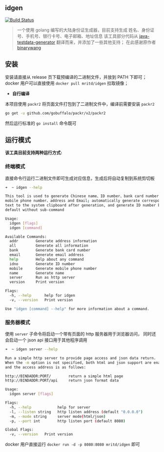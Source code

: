 ## idgen

[![Build Status](https://travis-ci.org/mritd/idgen.svg?branch=master)](https://travis-ci.org/mritd/idgen)

> 一个使用 golang 编写的大陆身份证生成器，目前支持生成 姓名、身份证号、手机号、银行卡号、电子邮箱、地址信息
该工具部分代码从 [java-testdata-generator](https://github.com/binarywang/java-testdata-generator) 翻译而来，并添加了一些其他支持；
在此感谢原作者 [binarywang](https://github.com/binarywang)

## 安装

安装请直接从 release 页下载预编译的二进制文件，并放到 PATH 下即可；
docker 用户可以直接使用 `docker pull mritd/idgen` 拉取镜像；

- **自行编译**

本项目使用 `packr2` 将页面文件打包到了二进制文件中，编译前需要安装 `packr2`

``` sh
go get -u github.com/gobuffalo/packr/v2/packr2
```

然后运行标准的 `go install` 命令既可

## 运行模式

**该工具目前支持两种运行方式:**

### 终端模式

直接命令行运行二进制文件即可生成对应信息，生成后将自动复制到系统剪切板

``` sh
➜  ~ idgen --help

This tool is used to generate Chinese name、ID number、bank card number、
mobile phone number、address and Email; automatically generate corresponding
text to the system clipboard after generation, and generate ID number by
default without sub-command

Usage:
  idgen [flags]
  idgen [command]

Available Commands:
  addr        Generate address information
  all         Generate all information
  bank        Generate bank card number
  email       Generate email address
  help        Help about any command
  idno        Generate ID number
  mobile      Generate mobile phone number
  name        Generate name
  server      Run as http server
  version     Print version

Flags:
  -h, --help      help for idgen
  -v, --version   Print version

Use "idgen [command] --help" for more information about a command.
```

### 服务器模式

使用 `server` 子命令将启动一个带有页面的 http 服务器用于浏览器访问，
同时还会启动一个 json api 接口用于其他程序调用

``` sh
➜  ~ idgen server --help

Run a simple http server to provide page access and json data return.
When the -m option is not specified, both html and json support are enabled,
and the access address is as follows:

http://BINDADDR:PORT/        return a simple html page
http://BINDADDR:PORT/api     return json format data

Usage:
  idgen server [flags]

Flags:
  -h, --help            help for server
  -l, --listen string   http listen address (default "0.0.0.0")
  -m, --mode string     server mode(html/json)
  -p, --port int        http listen port (default 8080)

Global Flags:
  -v, --version   Print version
```

docker 用户直接运行 `docker run -d -p 8080:8080 mritd/idgen` 即可

